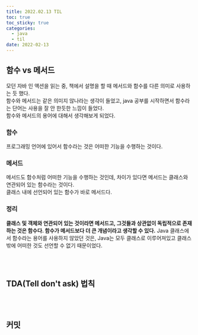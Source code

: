 ```yaml
---
title: 2022.02.13 TIL
toc: true
toc_sticky: true
categories:
  - java
  - til
date: 2022-02-13
---
```

## 함수 vs 메서드
모던 자바 인 액션을 읽는 중, 책에서 설명을 할 때 메서드와 함수를 다른 의미로 사용하는 듯 했다.<br/>
함수와 메서드는 같은 의미지 않나라는 생각이 들었고, java 공부를 시작하면서 함수라는 단어는 사용을 잘 안 한듯한 느낌이 들었다.<br/>
함수와 메서드의 용어에 대해서 생각해보게 되었다.
<br/>


### 함수
프로그래밍 언어에 있어서 함수라는 것은 어떠한 기능을 수행하는 것이다.
<br/>


### 메서드
 메서드도 함수처럼 어떠한 기능을 수행하는 것인데, 차이가 있다면 메서드는 클래스와 연관되어 있는 함수라는 것이다.<br/> 
 클래스 내에 선언되어 있는 함수가 바로 메서드다. 
 <br/>


 
### 정리

 **클래스 및 객체와 연관되어 있는 것이라면 메서드고, 그것들과 상관없이 독립적으로 존재하는 것은 함수다. 함수가 메서드보다 더 큰 개념이라고 생각할 수 있다.**
 Java 클래스에서 함수라는 용어를 사용하지 않았던 것은, Java는 모두 클래스로 이루어져있고 클래스 밖에 어떠한 것도 선언할 수 없기 때문이었다.

<br/>
<br/>

## TDA(Tell don't ask) 법칙

<br/>
<br/>

## 커밋 